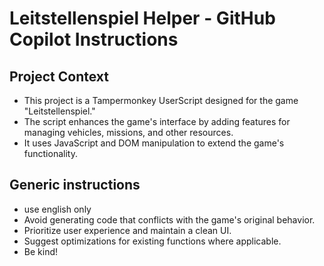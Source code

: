# Leitstellenspiel Helper - GitHub Copilot Instructions

## Project Context

- This project is a Tampermonkey UserScript designed for the game "Leitstellenspiel."
- The script enhances the game's interface by adding features for managing vehicles, missions, and other resources.
- It uses JavaScript and DOM manipulation to extend the game's functionality.

## Generic instructions

- use english only
- Avoid generating code that conflicts with the game's original behavior.
- Prioritize user experience and maintain a clean UI.
- Suggest optimizations for existing functions where applicable.
- Be kind!
